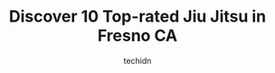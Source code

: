 ---
layout: ampstory
image: https://i0.wp.com/www.depkes.org/wp-content/uploads/2023/06/jiu-jitsu-0-in-fresno-ca-1685794745.jpeg?resize=640,853
author: techidn
featured: false
description: Discover the impressive array of Jiu Jitsu options in Fresno CA, where you can find 10 of the largest Jiu Jitsu establishments in the area. From renowned classics to hidden gems, Fresno CA o
title: Discover 10 Top-rated Jiu Jitsu in Fresno CA
cover:
   title: Discover 10 Top-rated Jiu Jitsu in Fresno CA
   subtitle: Rickpate
   background: https://www.depkes.org/wp-content/uploads/2023/06/jiu-jitsu-0-in-fresno-ca-1685794745.jpeg

pages: 
 - layout: thirds
   top: <h1>#1 Halo Jiu-Jitsu Training Center</h1>
   bottom: "<p>Knock em dead insult to injury was an amazing event. Only suggestion would be to elevate the ring a bit more because when the fighters went to the mat nobody sitting in t</p>"
   background: https://www.depkes.org/wp-content/uploads/2023/06/jiu-jitsu-1-in-fresno-ca-1685794745.jpeg
   backgroundblur: true
 - layout: thirds
   top: <h1>#2 Pinnacle Martial Arts</h1>
   bottom: "<p>Its the teacher that makes Pinnacle Martial Arts the best in my opinion. I have taken my children to a few martial arts school in Fresno and none is even close to the tr</p>"
   background: https://www.depkes.org/wp-content/uploads/2023/06/jiu-jitsu-2-in-fresno-ca-1685794745.jpeg
   cta:
      link: https://www.depkes.org/blog/discover-10-top-rated-jiu-jitsu-in-fresno-ca/
      text: Discover 10 Top-rated Jiu Jitsu in Fresno CA
 - layout: thirds
   top: <h1>#3 Moores Martial Arts - Elite Team Jiu Jitsu</h1>
   bottom: "<p>4127 Clovis Ave, Fresno, CA 93727, United States</p>"
   background: https://www.depkes.org/wp-content/uploads/2023/06/jiu-jitsu-3-in-fresno-ca-1685794746.jpeg
   cta:
      link: https://www.depkes.org/blog/discover-10-top-rated-jiu-jitsu-in-fresno-ca/
      text: Discover 10 Top-rated Jiu Jitsu in Fresno CA
 - layout: thirds
   top: <h1>#4 Pacific Martial Arts</h1>
   bottom: "<p>inside Fit Republic Health Club, 6735 N First St, Fresno, CA 93710, United States</p>"
   background: https://images.unsplash.com/photo-1567095761054-7a02e69e5c43?ixlib=rb-4.0.3&ixid=MnwxMjA3fDB8MHxwaG90by1wYWdlfHx8fGVufDB8fHx8&auto=format&fit=crop&w=640&h=853&q=80
   cta:
      link: https://www.depkes.org/blog/discover-10-top-rated-jiu-jitsu-in-fresno-ca/
      text: Discover 10 Top-rated Jiu Jitsu in Fresno CA
 - layout: thirds
   top: <h1>#5 Sinister Boxing and MMA Academy</h1>
   bottom: "<p>230 W Fallbrook Ave # 101, Fresno, CA 93711, United States</p>"
   background: https://images.unsplash.com/photo-1615749413727-825b59a857b5?ixlib=rb-4.0.3&ixid=MnwxMjA3fDB8MHxwaG90by1wYWdlfHx8fGVufDB8fHx8&auto=format&fit=crop&w=640&h=853&q=80
   cta:
      link: https://www.depkes.org/blog/discover-10-top-rated-jiu-jitsu-in-fresno-ca/
      text: Discover 10 Top-rated Jiu Jitsu in Fresno CA
 - layout: thirds
   top: <h1>#6 Dethrone Mixed Martial Arts</h1>
   bottom: "<p>2456 N Clovis Ave, Fresno, CA 93727, United States</p>"
   background: https://images.unsplash.com/photo-1527066579998-dbbae57f45ce?ixlib=rb-4.0.3&ixid=MnwxMjA3fDB8MHxwaG90by1wYWdlfHx8fGVufDB8fHx8&auto=format&fit=crop&w=640&h=853&q=80
   cta:
      link: https://www.depkes.org/blog/discover-10-top-rated-jiu-jitsu-in-fresno-ca/
      text: Discover 10 Top-rated Jiu Jitsu in Fresno CA
 - layout: thirds
   top: <h1>#7 Dethrone Mixed Martial Arts</h1>
   bottom: "<p>3069 W Bullard Ave, Fresno, CA 93711, United States</p>"
   background: https://images.unsplash.com/photo-1533735380053-eb8d0759b24a?ixlib=rb-4.0.3&ixid=MnwxMjA3fDB8MHxwaG90by1wYWdlfHx8fGVufDB8fHx8&auto=format&fit=crop&w=640&h=853&q=80
   cta:
      link: https://www.depkes.org/blog/discover-10-top-rated-jiu-jitsu-in-fresno-ca/
      text: Discover 10 Top-rated Jiu Jitsu in Fresno CA
 - layout: thirds
   middle: Continue reading...
   background: https://images.unsplash.com/photo-1531169509526-f8f1fdaa4a67?ixlib=rb-4.0.3&ixid=MnwxMjA3fDB8MHxwaG90by1wYWdlfHx8fGVufDB8fHx8&auto=format&fit=crop&w=640&h=853&q=80
   cta:
      link: https://www.depkes.org/blog/discover-10-top-rated-jiu-jitsu-in-fresno-ca/
      text: Discover 10 Top-rated Jiu Jitsu in Fresno CA
      
---